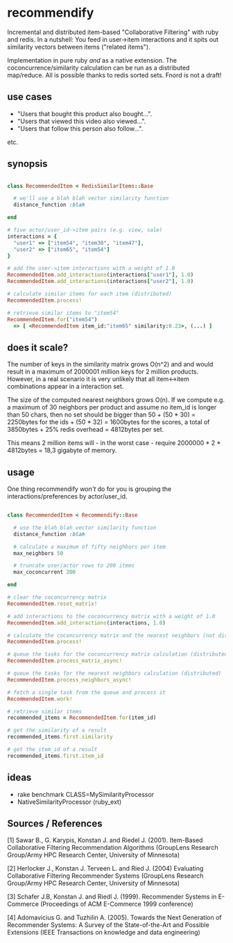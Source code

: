 recommendify
============

Incremental and distributed item-based "Collaborative Filtering" with ruby and redis. In a nutshell: You feed in user->item interactions and it spits out similarity vectors between items ("related items"). 

Implementation in pure ruby *and* as a native extension. The coconcurrence/similarity calculation can be run as a distributed map/reduce. All is possible thanks to redis sorted sets. Fnord is not a draft!


use cases
---------

+ "Users that bought this product also bought...". 
+ "Users that viewed this video also viewed...". 
+ "Users that follow this person also follow...". 

etc.



synopsis
--------

```ruby

class RecommendedItem < RedisSimilarItems::Base

  # we'll use a blah blah vector similarity function
  distance_function :blah

end

# five actor/user_id->item pairs (e.g. view, sale)
interactions = {
  "user1" => ["item54", "item38", "item47"],
  "user2" => ["item65", "item54"]
}

# add the user->item interactions with a weight of 1.0
RecommendedItem.add_interactions(interactions["user1"], 1.0)
RecommendedItem.add_interactions(interactions["user2"], 1.0)

# calculate similar items for each item (distributed)
RecommendedItem.process!

# retrieve similar items to "item54"
RecommendedItem.for("item54") 
  => [ <RecommendedItem item_id:"item65" similarity:0.23>, (...) ]

```


does it scale?
--------------

The number of keys in the similarity matrix grows O(n^2) and and would result in a maximum of 2000001 million keys for 2 million products. However, in a real scenario it is very unlikely that all item<->item combinations appear in a interaction set.

The size of the computed nearest neighbors grows O(n). If we compute e.g. a maximum of 30 neighbors per product and assume no item_id is longer than 50 chars, then no set should be bigger than 50 + (50 * 30) = 2250bytes for the ids + (50 * 32) = 1600bytes for the scores, a total of 3850bytes + 25% redis overhead = 4812bytes per set. 

This means 2 million items will - in the worst case - require 2000000 * 2 * 4812bytes = 18,3 gigabyte of memory.


usage
-----

One thing recommendify *won't* do for you is grouping the interactions/preferences by actor/user_id.

```ruby

class RecommendedItem < Recommendify::Base

  # use the blah blah vector similarity function
  distance_function :blah

  # calculate a maximum of fifty neighbors per item
  max_neighbors 50

  # truncate user/actor rows to 200 items
  max_coconcurrent 200

end

# clear the coconcurrency matrix
RecommendedItem.reset_matrix!

# add interactions to the coconcurrency matrix with a weight of 1.0
RecommendedItem.add_interactions(interactions, 1.0)

# calculate the coconcurrency matrix and the nearest neighbors (not distributed)
RecommendedItem.process!

# queue the tasks for the coconcurrency matrix calculation (distributed)
RecommendedItem.process_matrix_async!

# queue the tasks for the nearest neighbors calculation (distributed)
RecommendedItem.process_neighbors_async!

# fetch a single task from the queue and process it
RecommendedItem.work!

# retrieve similar items
recommended_items = RecommendedItem.for(item_id) 

# get the similarity of a result
recommended_items.first.similarity

# get the item_id of a result
recommended_items.first.item_id

```


ideas
-----

+ rake benchmark CLASS=MySimilarityProcessor
+ NativeSimilarityProcessor (ruby_ext)



Sources / References
--------------------

[1] Sawar B., G. Karypis, Konstan J. and Riedel J. (2001). Item-Based Collaborative Filtering Recommendation Algorithms (GroupLens Research Group/Army HPC Research Center, University of Minnesota)

[2] Herlocker J., Konstan J. Terveen L. and Ried J. (2004) Evaluating Collaborative Filtering Recommender Systems (GroupLens Research Group/Army HPC Research Center, University of Minnesota)

[3] Schafer J.B, Konstan J. and Riedl J. (1999). Recommender Systems in E-Commerce (Proceedings of ACM E-Commerce 1999 conference)

[4] Adomavicius G. and Tuzhilin A. (2005). Towards the Next Generation of Recommender Systems: A Survey of the State-of-the-Art and Possible Extensions (IEEE Transactions on knowledge and data engineering)
